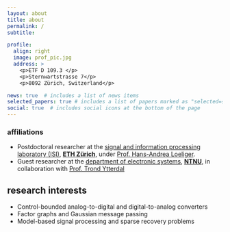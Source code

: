 ```yaml
---
layout: about
title: about
permalink: /
subtitle: 

profile:
  align: right
  image: prof_pic.jpg
  address: >
    <p>ETF D 109.3 </p>
    <p>Sternwartstrasse 7</p>
    <p>8092 Zürich, Switzerland</p>

news: true  # includes a list of news items
selected_papers: true # includes a list of papers marked as "selected={true}"
social: true  # includes social icons at the bottom of the page
---
```

### affiliations
- Postdoctoral researcher at the [signal and information processing laboratory (ISI)](https://isi.ee.ethz.ch), [**ETH Zürich**](https://ethz.ch/en.html), under [Prof. Hans-Andrea Loeliger](http://people.ee.ethz.ch/~loeliger/).
- Guest researcher at the [department of electronic systems](https://www.ntnu.edu/employees/ehmalmbe), [**NTNU**](https://www.ntnu.edu), in collaboration with [Prof. Trond Ytterdal](https://www.ntnu.edu/employees/trond.ytterdal)

## research interests
- Control-bounded analog-to-digital and digital-to-analog converters
- Factor graphs and Gaussian message passing
- Model-based signal processing and sparse recovery problems

<!-- Write your biography here. Tell the world about yourself. Link to your favorite [subreddit](http://reddit.com). You can put a picture in, too. The code is already in, just name your picture `prof_pic.jpg` and put it in the `img/` folder.

Put your address / P.O. box / other info right below your picture. You can also disable any these elements by editing `profile` property of the YAML header of your `_pages/about.md`. Edit `_bibliography/papers.bib` and Jekyll will render your [publications page](/al-folio/publications/) automatically.

Link to your social media connections, too. This theme is set up to use [Font Awesome icons](http://fortawesome.github.io/Font-Awesome/) and [Academicons](https://jpswalsh.github.io/academicons/), like the ones below. Add your Facebook, Twitter, LinkedIn, Google Scholar, or just disable all of them. -->
